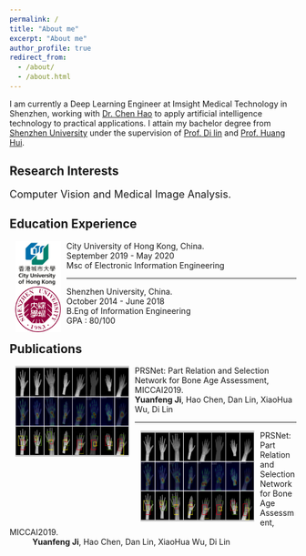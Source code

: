 ```yaml
---
permalink: /
title: "About me"
excerpt: "About me"
author_profile: true
redirect_from:
  - /about/
  - /about.html
---
```

I am currently a Deep Learning Engineer at Imsight Medical Technology in Shenzhen, working with [Dr. Chen Hao](http://appsrv.cse.cuhk.edu.hk/~hchen/) to apply artificial intelligence technology to practical applications.
I attain my bachelor degree from [Shenzhen University](https://www.szu.edu.cn/) under the supervision of [Prof. Di lin](http://vcc.szu.edu.cn/Di_Lin/) and [Prof. Huang Hui](http://vcc.szu.edu.cn/~huihuang).

<h2 id="Research-Interests">Research Interests</h2>
<p><font size="4">Computer Vision and Medical Image Analysis.</font></p>

<h2 id="Education-Experience">Education Experience</h2>

<dt><img align="left" width="80" height="80" hspace="10" src="../images/cityu.jpg"><dt>
<dt> City University of Hong Kong, China.</dt>
<dd>September 2019 - May 2020</dd>
<dd>Msc of Electronic Information Engineering</dd>
<hr>
<dt><img align="left" width="80" height="80" hspace="10" src="../images/szu.png"><dt>
<dt> Shenzhen University, China.</dt>
<dd>October 2014 - June 2018</dd>
<dd>B.Eng of Information Engineering</dd>
<dd>GPA : 80/100</dd>

<h2 id="publications">Publications</h2>
<dl><dt><img align="left" width="200" height="160" hspace="10" src="/images/PRSNet.png"></dt>
    <dt>PRSNet: Part Relation and Selection Network for Bone Age Assessment, MICCAI2019.</dt>
    <dd><strong>Yuanfeng Ji</strong>, Hao Chen, Dan Lin, XiaoHua Wu, Di Lin</dd></dl>
<hr>
<dl><dt><img align="left" width="200" height="160" hspace="10" src="/images/PRSNet.png"></dt>
    <dt>PRSNet: Part Relation and Selection Network for Bone Age Assessment, MICCAI2019.</dt>
    <dd><strong>Yuanfeng Ji</strong>, Hao Chen, Dan Lin, XiaoHua Wu, Di Lin</dd></dl>
